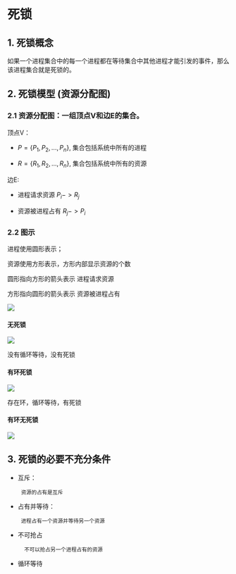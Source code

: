 # 死锁

## 1. 死锁概念

如果一个进程集合中的每一个进程都在等待集合中其他进程才能引发的事件，那么该进程集合就是死锁的。


## 2. 死锁模型 (资源分配图)

### 2.1 资源分配图：一组顶点V和边E的集合。

顶点V：

- $P=\{P_1,P_2,...,P_n\}$, 集合包括系统中所有的进程

- $R=\{R_1,R_2,...,R_n\}$, 集合包括系统中所有的资源

边E:

- 进程请求资源       $P_i  -> R_j$

- 资源被进程占有     $R_j -> P_i$ 


### 2.2 图示

进程使用圆形表示；

资源使用方形表示，方形内部显示资源的个数

圆形指向方形的箭头表示 进程请求资源

方形指向圆形的箭头表示 资源被进程占有

![](https://gitee.com/existorlive/exist-or-live-pic/raw/master/%E6%88%AA%E5%B1%8F2020-10-08%20%E4%B8%8A%E5%8D%882.47.49.png)

#### 无死锁

![](https://gitee.com/existorlive/exist-or-live-pic/raw/master/%E6%88%AA%E5%B1%8F2020-10-08%20%E4%B8%8A%E5%8D%882.52.48.png)

没有循环等待，没有死锁

#### 有环死锁

![](https://gitee.com/existorlive/exist-or-live-pic/raw/master/%E6%88%AA%E5%B1%8F2020-10-08%20%E4%B8%8A%E5%8D%882.57.00.png)

存在环，循环等待，有死锁

#### 有环无死锁

![](https://gitee.com/existorlive/exist-or-live-pic/raw/master/%E6%88%AA%E5%B1%8F2020-10-08%20%E4%B8%8A%E5%8D%883.04.10.png)




## 3. 死锁的必要不充分条件

- 互斥： 
  
       资源的占有是互斥

- 占有并等待： 
        
       进程占有一个资源并等待另一个资源

- 不可抢占

        不可以抢占另一个进程占有的资源

- 循环等待

         

         
